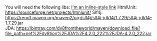 You will need the following libs:
[I'm an inline-style link](https://www.google.com)
  HtmlUnit:   https://sourceforge.net/projects/htmlunit/
  Slf4j:      https://repo1.maven.org/maven2/org/slf4j/slf4j-jdk14/1.7.29/slf4j-jdk14-1.7.29.jar  
  JDA:        https://bintray.com/dv8fromtheworld/maven/download_file?file_path=net%2Fdv8tion%2FJDA%2F4.2.0_222%2FJDA-4.2.0_222.jar 
